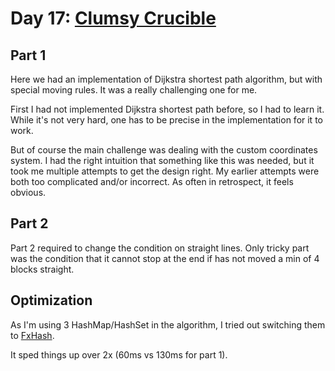 # Day 17: [Clumsy Crucible](https://adventofcode.com/2023/day/17)

## Part 1

Here we had an implementation of Dijkstra shortest path algorithm, but with special moving rules. It was a really challenging one for me.

First I had not implemented Dijkstra shortest path before, so I had to learn it. While it's not very hard, one has to be precise in the implementation for it to work.

But of course the main challenge was dealing with the custom coordinates system. I had the right intuition that something like this was needed, but it took me multiple attempts to get the design right. My earlier attempts were both too complicated and/or incorrect. As often in retrospect, it feels obvious.

## Part 2

Part 2 required to change the condition on straight lines. Only tricky part was the condition that it cannot stop at the end if has not moved a min of 4 blocks straight.

## Optimization

As I'm using 3 HashMap/HashSet in the algorithm, I tried out switching them to [FxHash](https://github.com/cbreeden/fxhash).

It sped things up over 2x (60ms vs 130ms for part 1).